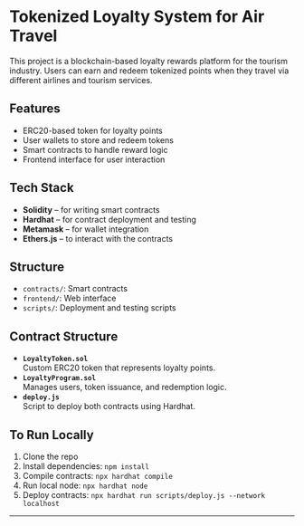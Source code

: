 # Tokenized Loyalty System for Air Travel

This project is a blockchain-based loyalty rewards platform for the tourism industry. Users can earn and redeem tokenized points when they travel via different airlines and tourism services.

## Features
- ERC20-based token for loyalty points
- User wallets to store and redeem tokens
- Smart contracts to handle reward logic
- Frontend interface for user interaction

## Tech Stack
- **Solidity** – for writing smart contracts  
- **Hardhat** – for contract deployment and testing  
- **Metamask** – for wallet integration  
- **Ethers.js** – to interact with the contracts

## Structure
- `contracts/`: Smart contracts
- `frontend/`: Web interface
- `scripts/`: Deployment and testing scripts

## Contract Structure
- **`LoyaltyToken.sol`**  
  Custom ERC20 token that represents loyalty points.
- **`LoyaltyProgram.sol`**  
  Manages users, token issuance, and redemption logic.
- **`deploy.js`**  
  Script to deploy both contracts using Hardhat.


## To Run Locally
1. Clone the repo  
2. Install dependencies: `npm install`  
3. Compile contracts: `npx hardhat compile`  
4. Run local node: `npx hardhat node`  
5. Deploy contracts: `npx hardhat run scripts/deploy.js --network localhost`

---

